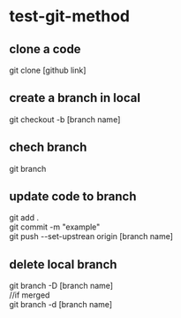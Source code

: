 # test-git-method

## clone a code
git clone [github link]

## create a branch in local
git checkout -b [branch name]

## chech branch
git branch

## update code to branch
git add .\
git commit -m "example"\
git push --set-upstrean origin [branch name]

## delete local branch
git branch -D [branch name]\
//if merged\
git branch -d [branch name]
